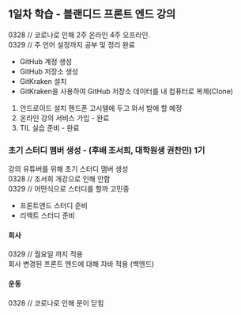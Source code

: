 ## 1일차 학습 -  블랜디드 프론트 엔드 강의
0328 // 코로나로 인해 2주 온라인 4주 오프라인.<br>
0329 // 주 언어 설정까지 공부 및 정리 완료<br>

- GitHub 계정 생성
- GitHub 저장소 생성
- GitKraken 설치
- GitKraken을 사용하여 GitHub 저장소 데이터를 내 컴퓨터로 복제(Clone)

1. 안드로이드 설치
핸드폰 고시텔에 두고 와서 밤에 할 예정
2. 온라인 강의 서비스 가입 - 완료
3. TIL 실습 준비 - 완료

### 초기 스터디 맴버 생성 - (후배 조서희, 대학원생 권찬민) 1기
강의 유튜버를 위해 초기 스터디 맴버 생성<br>
0328 // 조서희 개강으로 인해 안함<br>
0329 // 어떤식으로 스터디를 할까 고민중<br>

- 프론트엔드 스터디 준비
- 리액트 스터디 준비

#### 회사
0329 // 월요일 까지 적용<br>
회사 변경된 프론트 엔드에 대해 
자바 적용 (백엔드)

#### 운동
0328 // 코로나로 인해 문이 닫힘
